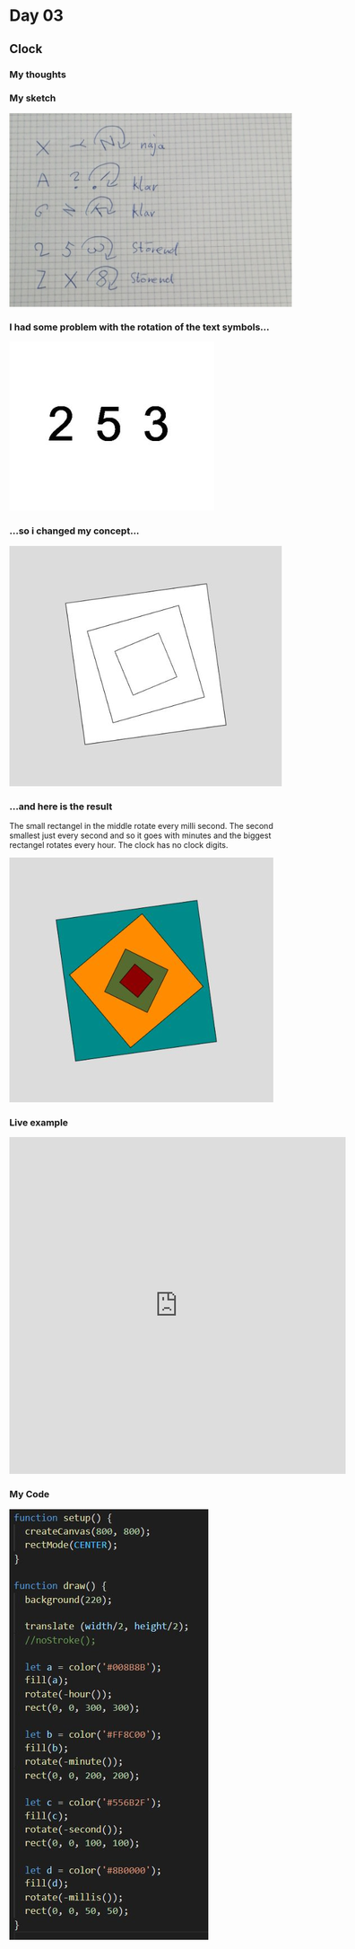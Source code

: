 # Day 03

## Clock
### My thoughts

### My sketch

![''](../../assets/images/day3/skizze.jpg)

### I had some problem with the rotation of the text symbols...

![''](../../assets/images/day3/1.JPG)

### ...so i changed my concept... 

![''](../../assets/images/day3/try1.JPG)

### ...and here is the result
The small rectangel in the middle rotate every milli second. The second smallest just every second and so it goes with minutes and the biggest rectangel rotates every hour. The clock has no clock digits.

![''](../../assets/images/day3/try3.JPG)

### Live example
<iframe src="http://127.0.0.1:5500/p5js/Day3 Clock/index.html" width="600" height="600" frameborder="0" allow="autoplay; fullscreen; picture-in-picture" allowfullscreen></iframe>

### My Code

![''](../../assets/images/day3/code.JPG)